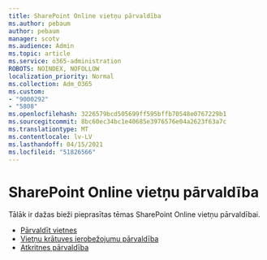 ```yaml
---
title: SharePoint Online vietņu pārvaldība
ms.author: pebaum
author: pebaum
manager: scotv
ms.audience: Admin
ms.topic: article
ms.service: o365-administration
ROBOTS: NOINDEX, NOFOLLOW
localization_priority: Normal
ms.collection: Adm_O365
ms.custom:
- "9000292"
- "5808"
ms.openlocfilehash: 3226579bcd505699ff595bffb70548e0767229b1
ms.sourcegitcommit: 8bc60ec34bc1e40685e3976576e04a2623f63a7c
ms.translationtype: MT
ms.contentlocale: lv-LV
ms.lasthandoff: 04/15/2021
ms.locfileid: "51826566"
---
```

# <a name="sharepoint-online-site-management"></a>SharePoint Online vietņu pārvaldība

Tālāk ir dažas bieži pieprasītas tēmas SharePoint Online vietņu pārvaldībai.

- [Pārvaldīt vietnes](https://docs.microsoft.com/sharepoint/manage-sites-in-new-admin-center)
- [Vietņu krātuves ierobežojumu pārvaldība](https://docs.microsoft.com/sharepoint/manage-site-collection-storage-limits)
- [Atkritnes pārvaldība](https://support.microsoft.com/office/8a6c2198-910e-42dc-9a9c-bc5bc4f327da)